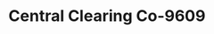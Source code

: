 ---
f_zip-code: 48071
f_state-code: MI
title: Central Clearing Co-9609
f_phone: 248-591-0084
f_city-only: Madison Heights
f_address: 26093 John R Rd Madison Heights
f_location-unique-id: '9609'
slug: central-clearing-co-9609
updated-on: '2024-05-30T13:46:58.046Z'
created-on: '2024-05-30T13:36:59.803Z'
published-on: '2024-05-30T13:54:32.469Z'
f_city-state: cms/city/madison-heights-mi.md
f_company: cms/company/central-clearing-co.md
f_state: cms/state/michigan.md
layout: '[payday-loan].html'
tags: payday-loan
---